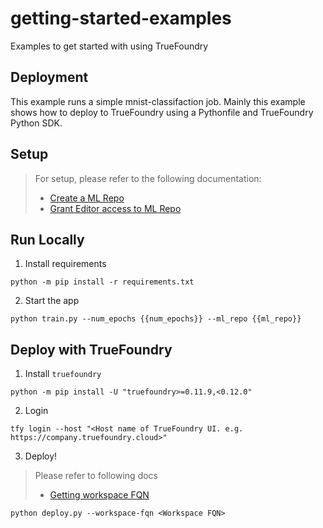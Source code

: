 # getting-started-examples
Examples to get started with using TrueFoundry

Deployment
---
This example runs a simple mnist-classifaction job.
Mainly this example shows how to deploy to TrueFoundry using a Pythonfile and TrueFoundry Python SDK.

## Setup

> For setup, please refer to the following documentation:
> - [Create a ML Repo ](https://docs.truefoundry.com/docs/key-concepts#creating-an-ml-repo)
> - [Grant Editor access to ML Repo](https://docs.truefoundry.com/docs/key-concepts#grant-access-of-ml-repo-to-workspace)


## Run Locally

1. Install requirements

```shell
python -m pip install -r requirements.txt
```

2. Start the app

```shell
python train.py --num_epochs {{num_epochs}} --ml_repo {{ml_repo}}
```

## Deploy with TrueFoundry

1. Install `truefoundry`

```shell
python -m pip install -U "truefoundry>=0.11.9,<0.12.0"
```

2. Login

```shell
tfy login --host "<Host name of TrueFoundry UI. e.g. https://company.truefoundry.cloud>"
```

3. Deploy!

> Please refer to following docs
> - [Getting workspace FQN](https://docs.truefoundry.com/docs/key-concepts#get-workspace-fqn)

```shell
python deploy.py --workspace-fqn <Workspace FQN>
```
